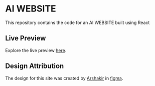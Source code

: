 # AI WEBSITE
This repository contains the code for  an AI WEBSITE built using React


## Live Preview

Explore the live preview [here](https://gpt10.netlify.app/).

## Design Attribution
The design for this site was created by [Arshakir](https://www.arshakir.com/) in [figma](https://www.figma.com/file/lz9lLpFHMxHm2odnwM3R0z/gpt3?type=design&node-id=0-15&mode=design&t=tSlCMSEfXNgH6gcp-0).
